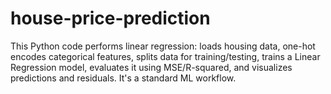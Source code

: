 # house-price-prediction
This Python code performs linear regression: loads housing data, one-hot encodes categorical features, splits data for training/testing, trains a Linear Regression model, evaluates it using MSE/R-squared, and visualizes predictions and residuals. It's a standard ML workflow.
